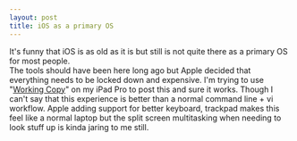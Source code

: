 ```yaml
---
layout: post
title: iOS as a primary OS
---
```



It's funny that iOS is as old as it is but still is not quite there as a primary OS for most people.  
The tools should have been here long ago but Apple decided that everything needs to be locked down and 
expensive.  I'm trying to use "[Working Copy](https://workingcopyapp.com/)" on my iPad Pro to post this and sure it works.  Though I can't say that this experience is better than a normal command line + vi workflow.  Apple adding support for better keyboard, trackpad makes this feel like a normal laptop but the split screen multitasking when needing to look stuff up is kinda jaring to me still.  

